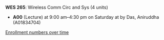 **WES 265**: Wireless Comm Circ and Sys (4 units)

- **A00** (Lecture) at 9:00 am–4:30 pm on Saturday at   by Das, Aniruddha (A01834704)

[Enrollment numbers over time](./WES265.tsv)
